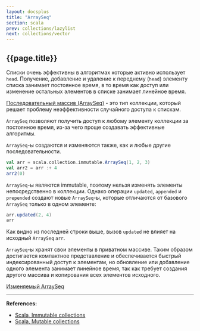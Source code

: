 ```yaml
---
layout: docsplus
title: "ArraySeq"
section: scala
prev: collections/lazylist
next: collections/vector
---
```


## {{page.title}}

Списки очень эффективны в алгоритмах которые активно использует `head`. 
Получение, добавление и удаление к переднему (`head`) элементу списка занимает постоянное время, 
в то время как доступ или изменение остальных элементов в списке занимает линейное время.

[Последовательный массив (ArraySeq)](https://scala-lang.org/api/3.x/scala/collection/immutable/ArraySeq.html) - 
это тип коллекции, который решает проблему неэффективности случайного доступа к спискам.

`ArraySeq` позволяют получить доступ к любому элементу коллекции за постоянное время, 
из-за чего проще создавать эффективные алгоритмы.

`ArraySeq`-ы создаются и изменяются также, как и любые другие последовательности.

```scala mdoc
val arr = scala.collection.immutable.ArraySeq(1, 2, 3)
val arr2 = arr :+ 4
arr2(0)
```

`ArraySeq`-ы являются immutable, поэтому нельзя изменять элементы непосредственно в коллекции. 
Однако операции `updated`, `appended` и `prepended` создают новые `ArraySeq`-ы, 
которые отличаются от базового `ArraySeq` только в одном элементе:

```scala mdoc
arr.updated(2, 4)
arr
```

Как видно из последней строки выше, вызов `updated` не влияет на исходный `ArraySeq` `arr`.

`ArraySeq`-ы хранят свои элементы в приватном массиве. 
Таким образом достигается компактное представление и обеспечивается быстрый индексированный доступ к элементам, 
но обновление или добавление одного элемента занимает линейное время, 
так как требует создания другого массива и копирования всех элементов исходного.

[Изменяемый ArraySeq](https://scala-lang.org/api/3.x/scala/collection/mutable/ArraySeq.html)


---

**References:**
- [Scala, Immutable collections](https://docs.scala-lang.org/ru/overviews/collections-2.13/concrete-immutable-collection-classes.html)
- [Scala, Mutable collections](https://docs.scala-lang.org/ru/overviews/collections-2.13/concrete-mutable-collection-classes.html)
